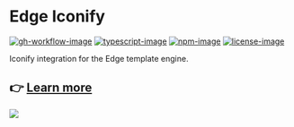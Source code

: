 # Edge Iconify

[![gh-workflow-image]][gh-workflow-url] [![typescript-image]][typescript-url] [![npm-image]][npm-url] [![license-image]][license-url]

Iconify integration for the Edge template engine.

## 👉 [Learn more](https://edgejs.dev/docs/edge-iconify)

![](https://cdn.jsdelivr.net/gh/thetutlage/static/sponsorkit/sponsors.png)

[gh-workflow-image]: https://img.shields.io/github/actions/workflow/status/edge-js/edge-iconify/test.yml?style=for-the-badge
[gh-workflow-url]: https://github.com/edge-js/edge-iconify/actions/workflows/test.yml "Github action"

[typescript-image]: https://img.shields.io/badge/Typescript-294E80.svg?style=for-the-badge&logo=typescript
[typescript-url]: "typescript"

[license-image]: https://img.shields.io/npm/l/edge-iconify?color=blueviolet&style=for-the-badge
[license-url]: LICENSE.md 'license'

[npm-image]: https://img.shields.io/npm/v/edge-iconify.svg?style=for-the-badge&logo=npm
[npm-url]: https://npmjs.org/package/edge-iconify 'npm'
